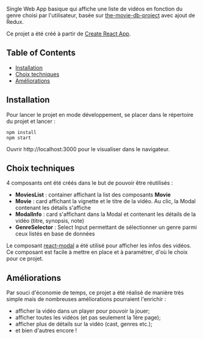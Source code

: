 
Single Web App basique qui affiche une liste de vidéos en fonction du genre choisi par l'utilisateur, basée sur [the-movie-db-project](https://github.com/bennetteR/the-movie-db-project) avec ajout de Redux.

Ce projet a été créé à partir de [Create React App](https://github.com/facebookincubator/create-react-app).


## Table of Contents

- [Installation](#installation)
- [Choix techniques](#choix-techniques)
- [Améliorations](#améliorations)

## Installation

Pour lancer le projet en mode développement, se placer dans le répertoire du projet et lancer :

```
npm install
npm start
```

Ouvrir http://localhost:3000 pour le visualiser dans le navigateur.

## Choix techniques

4 composants ont été créés dans le but de pouvoir être réutilisés :

* **MoviesList** : container affichant la list des composants **Movie**
* **Movie** : card affichant la vignette et le titre de la vidéo. Au clic, la Modal contenant les détails s'affiche
* **ModalInfo** : card s'affichant dans la Modal et contenant les détails de la vidéo (titre, synopsis, note)
* **GenreSelector** : Select Input permettant de sélectionner un genre parmi ceux listés en base de données

Le composant [react-modal](https://github.com/reactjs/react-modal) a été utilisé pour afficher les infos des vidéos. Ce composant est facile à mettre en place et à paramétrer, d'où le choix pour ce projet.

## Améliorations

Par souci d'économie de temps, ce projet a été réalisé de manière très simple mais de nombreuses améliorations pourraient l'enrichir :

* afficher la vidéo dans un player pour pouvoir la jouer;
* afficher toutes les vidéos (et pas seulement la 1ère page);
* afficher plus de détails sur la vidéo (cast, genres etc.);
* et bien d'autres encore !
